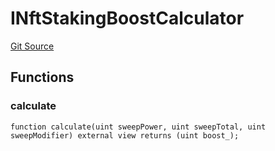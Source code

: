 # INftStakingBoostCalculator
[Git Source](https://github.com/FloorDAO/floor-v2/blob/fce0c6edadd90eef36eb24d13cfb5b386eeb9d00/src/interfaces/staking/calculators/NftStakingBoostCalculator.sol)


## Functions
### calculate


```solidity
function calculate(uint sweepPower, uint sweepTotal, uint sweepModifier) external view returns (uint boost_);
```

